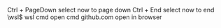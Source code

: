 Ctrl + PageDown	select now to page down
Ctrl + End	select now to end
\\wsl$	wsl
cmd	open cmd
github.com	open in browser